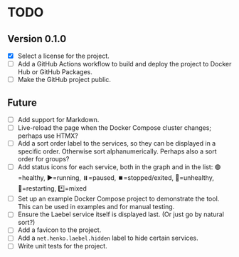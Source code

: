 # TODO

## Version 0.1.0

- [x] Select a license for the project.
- [ ] Add a GitHub Actions workflow to build and deploy the project to Docker Hub or GitHub Packages.
- [ ] Make the GitHub project public.

## Future

- [ ] Add support for Markdown.
- [ ] Live-reload the page when the Docker Compose cluster changes; perhaps use HTMX?
- [ ] Add a sort order label to the services, so they can be displayed in a specific order. Otherwise sort alphanumerically. Perhaps also a sort order for groups?
- [ ] Add status icons for each service, both in the graph and in the list:
  🟢=healthy, ▶️=running, ⏸️=paused, ⏹️=stopped/exited, 🚫=unhealthy, 🔄=restarting, *️⃣=mixed
- [ ] Set up an example Docker Compose project to demonstrate the tool. This can be used in examples and for manual testing.
- [ ] Ensure the Laebel service itself is displayed last. (Or just go by natural sort?)
- [ ] Add a favicon to the project.
- [ ] Add a `net.henko.laebel.hidden` label to hide certain services.
- [ ] Write unit tests for the project.